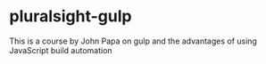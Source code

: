 # pluralsight-gulp

This is a course by John Papa on gulp and the advantages of using JavaScript build automation

